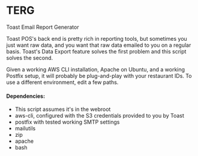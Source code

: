 # TERG
Toast Email Report Generator

Toast POS's back end is pretty rich in reporting tools, but sometimes you just want raw data, and you want that raw data emailed to you on a regular basis. Toast's Data Export feature solves the first problem and this script solves the second.

Given a working AWS CLI installation, Apache on Ubuntu, and a working Postfix setup, it will probably be plug-and-play with your restaurant IDs. To use a different environment, edit a few paths.

#### Dependencies:
- This script assumes it's in the webroot  
- aws-cli, configured with the S3 credentials provided to you by Toast  
- postfix with tested working SMTP settings  
- mailutils  
- zip  
- apache  
- bash  
